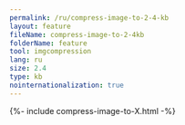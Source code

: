 ```yaml
---
permalink: /ru/compress-image-to-2-4-kb
layout: feature
fileName: compress-image-to-2-4kb
folderName: feature
tool: imgcompression
lang: ru
size: 2.4
type: kb
nointernationalization: true
---
```

{%- include compress-image-to-X.html -%}
      